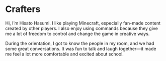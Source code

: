# Crafters

Hi, I’m Hisato Hasumi.
I like playing Minecraft, especially fan-made content created by other players. I also enjoy using commands because they give me a lot of freedom to control and change the game in creative ways.

During the orientation,
I got to know the people in my room, and we had some great conversations. It was fun to talk and laugh together—it made me feel a lot more comfortable and excited about school.
